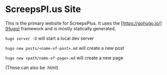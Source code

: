 # ScreepsPl.us Site

This is the primary website for ScreepsPlus.
It uses the [https://gohugo.io/](Hugo) framework 
and is mostly statically generated. 

`hugo server -D` will start a local dev server

`hugo new posts/<name-of-post>.md` will create a new post

`hugo new <path/name-of-page>.md` will create a new page

(These can also be .html)